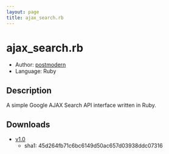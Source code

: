 ```yaml
---
layout: page
title: ajax_search.rb
---
```


# ajax_search.rb

* Author: [postmodern](/postmodern/)
* Language: Ruby

## Description

A simple Google AJAX Search API interface written in Ruby.

## Downloads

* [v1.0](/downloads/code/ajax_search.rb)
  * sha1: 45d264fb71c6bc6149d50ac657d03938ddc07316

